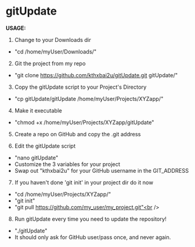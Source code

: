 gitUpdate
=========

<b>USAGE:</b>

1) Change to your Downloads dir<br />
* "cd /home/myUser/Downloads/"<br />
      
2) Git the project from my repo<br />
* "git clone https://github.com/kthxbai2u/gitUpdate.git gitUpdate/"<br />
      
3) Copy the gitUpdate script to your Project's Directory<br />
* "cp gitUpdate/gitUpdate /home/myUser/Projects/XYZapp/"

4) Make it executable<br />
* "chmod +x /home/myUser/Projects/XYZapp/gitUpdate"
      
5) Create a repo on GitHub and copy the .git address

6) Edit the gitUpdate script<br />
* "nano gitUpdate"<br />
* Customize the 3 variables for your project<br />
* Swap out "kthxbai2u" for your GitHub username in the GIT_ADDRESS<br />
      
7) If you haven't done 'git init' in your project dir do it now<br />
* "cd /home/myUser/Projects/XYZapp/"<br />
* "git init"<br />
* "git pull https://github.com/my_user/my_project.git"<br />

8) Run gitUpdate every time you need to update the repository!<br />
* "./gitUpdate"<br />
* It should only ask for GitHub user/pass once, and never again.<br />
